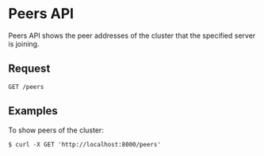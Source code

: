 # Peers API

Peers API shows the peer addresses of the cluster that the specified server is joining.

## Request

```text
GET /peers
```

## Examples

To show peers of the cluster:

```text
$ curl -X GET 'http://localhost:8000/peers'
```
